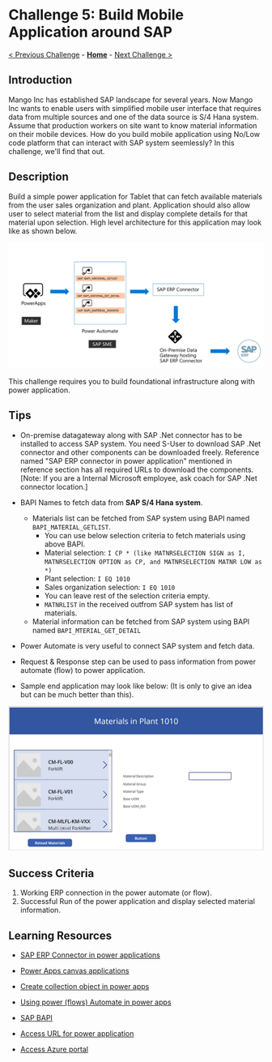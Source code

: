 # Challenge 5: Build Mobile Application around SAP

[< Previous Challenge](./04-BusinessContinuity-and-DR.md) - **[Home](../README.md)** - [Next Challenge >](./06-Start-Stop-Automation.md)

## Introduction

Mango Inc has established SAP landscape for several years. Now Mango Inc wants to enable users with simplified mobile user interface that requires data from multiple sources and one of the data source is S/4 Hana system. Assume that production workers on site want to know material information on their mobile devices. How do you build mobile application using No/Low code platform that can interact with SAP system seemlessly? In this challenge, we'll find that out.

## Description

Build a simple power application for Tablet that can  fetch available materials from the user sales organization and plant. Application should also allow user to select material from the list and display complete details for that material upon selection. High level architecture for this application may look like as shown below. 

![](Images/Challenge5-SampleArchiteture.png)

This challenge requires you to build foundational infrastructure along with power application. 

## Tips

- On-premise datagateway along with SAP .Net connector has to be installed to access SAP system. You need S-User to download SAP .Net connector and other components can be downloaded freely. Reference named "SAP ERP connector in power application" mentioned in reference section has all required URLs to download the components. [Note: If you are a Internal Microsoft employee, ask coach for SAP .Net connector location.]
- BAPI Names to fetch data from **SAP S/4 Hana system**.
	- Materials list can be fetched from SAP system using BAPI named `BAPI_MATERIAL_GETLIST`.
		- You can use below selection criteria to fetch materials using above BAPI.
		- Material selection: `I CP * (like MATNRSELECTION SIGN as I, MATNRSELECTION OPTION as CP, and MATNRSELECTION MATNR LOW as *)`
		- Plant selection: `I EQ 1010`
		- Sales organization selection: `I EQ 1010`
		- You can leave rest of the selection criteria empty. 
		- `MATNRLIST` in the received outfrom SAP system has list of materials. 
	- Material information can be fetched from SAP system using BAPI named `BAPI_MTERIAL_GET_DETAIL`

- Power Automate is very useful to connect SAP system and fetch data. 
- Request & Response step can be used to pass information from power automate (flow) to power application. 
- Sample end application may look like below: (It is only to give an idea but can be much better than this).

![](Images/Challenge5-SampleApplicationScreen.png)

## Success Criteria

1. Working ERP connection in the power automate (or flow).
2. Successful Run of the power application and display selected material information. 

## Learning Resources

- [SAP ERP Connector in power applications](https://powerapps.microsoft.com/en-us/blog/introducing-the-sap-erp-connector/)

- [Power Apps canvas applications](https://docs.microsoft.com/en-us/powerapps/maker/canvas-apps/) 

- [Create collection object in power apps](https://docs.microsoft.com/en-us/powerapps/maker/canvas-apps/create-update-collection)

- [Using power (flows) Automate in power apps](https://docs.microsoft.com/en-us/powerapps/maker/canvas-apps/using-logic-flows)

- [SAP BAPI](https://help.sap.com/doc/saphelp_nw73/7.3.16/en-US/4d/c89000ebfc5a9ee10000000a42189b/content.htm?no_cache=true)

- [Access URL for power application](https://make.powerapps.com/)

- [Access Azure portal](https://portal.azure.com/) 




